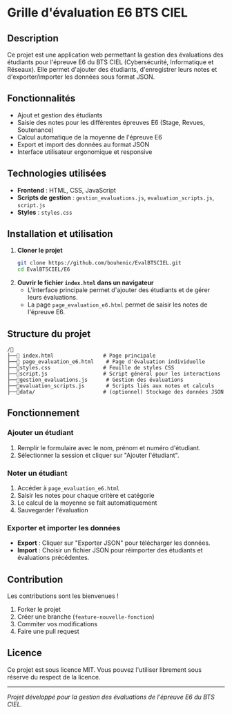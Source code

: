 # Grille d'évaluation E6 BTS CIEL

## Description

Ce projet est une application web permettant la gestion des évaluations des étudiants pour l'épreuve E6 du BTS CIEL (Cybersécurité, Informatique et Réseaux). Elle permet d'ajouter des étudiants, d'enregistrer leurs notes et d'exporter/importer les données sous format JSON.

## Fonctionnalités

- Ajout et gestion des étudiants
- Saisie des notes pour les différentes épreuves E6 (Stage, Revues, Soutenance)
- Calcul automatique de la moyenne de l'épreuve E6
- Export et import des données au format JSON
- Interface utilisateur ergonomique et responsive

## Technologies utilisées

- **Frontend** : HTML, CSS, JavaScript
- **Scripts de gestion** : `gestion_evaluations.js`, `evaluation_scripts.js`, `script.js`
- **Styles** : `styles.css`

## Installation et utilisation

1. **Cloner le projet**
   ```bash
   git clone https://github.com/bouhenic/EvalBTSCIEL.git
   cd EvalBTSCIEL/E6
   ```
2. **Ouvrir le fichier ********`index.html`******** dans un navigateur**
   - L'interface principale permet d'ajouter des étudiants et de gérer leurs évaluations.
   - La page `page_evaluation_e6.html` permet de saisir les notes de l'épreuve E6.

## Structure du projet

```
/📂
├──📄 index.html                # Page principale
├──📄 page_evaluation_e6.html    # Page d'évaluation individuelle
├──🎨styles.css                 # Feuille de styles CSS
├──📜script.js                  # Script général pour les interactions
├──📜gestion_evaluations.js      # Gestion des évaluations
├──📜evaluation_scripts.js       # Scripts liés aux notes et calculs
├──📂data/                      # (optionnel) Stockage des données JSON
```

## Fonctionnement

### Ajouter un étudiant

1. Remplir le formulaire avec le nom, prénom et numéro d'étudiant.
2. Sélectionner la session et cliquer sur "Ajouter l'étudiant".

### Noter un étudiant

1. Accéder à `page_evaluation_e6.html`
2. Saisir les notes pour chaque critère et catégorie
3. Le calcul de la moyenne se fait automatiquement
4. Sauvegarder l'évaluation

### Exporter et importer les données

- **Export** : Cliquer sur "Exporter JSON" pour télécharger les données.
- **Import** : Choisir un fichier JSON pour réimporter des étudiants et évaluations précédentes.

## Contribution

Les contributions sont les bienvenues !

1. Forker le projet
2. Créer une branche (`feature-nouvelle-fonction`)
3. Commiter vos modifications
4. Faire une pull request

## Licence

Ce projet est sous licence MIT. Vous pouvez l'utiliser librement sous réserve du respect de la licence.

---

*Projet développé pour la gestion des évaluations de l'épreuve E6 du BTS CIEL.*


